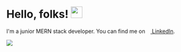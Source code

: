 # Hello, folks! <img src="https://raw.githubusercontent.com/MartinHeinz/MartinHeinz/master/wave.gif" width="30px">

<p>I'm a junior MERN stack developer. You can find me on <a target="_blank" href="https://www.linkedin.com/in/massa-alberto"> <img src="https://cdn-icons-png.flaticon.com/512/174/174857.png" style="width: 10px"> LinkedIn</a>.</p>


<img align="center" src="https://github-readme-stats.vercel.app/api/top-langs/?username=alberto-massa&hide=java,html,tex&title_color=ffffff&text_color=c9cacc&icon_color=2bbc8a&bg_color=1d1f21&langs_count=3" />
